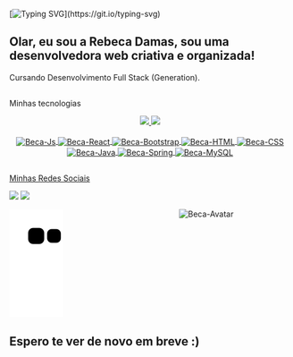 [![Typing SVG](https://readme-typing-svg.herokuapp.com/?color=864c24&size=35&center=true&vCenter=true&width=1000&lines=Desenvolvedora+Web+Full+Stack+Java!)](https://git.io/typing-svg)
## Olar, eu sou a Rebeca Damas, sou uma desenvolvedora web criativa e organizada!
Cursando Desenvolvimento Full Stack (Generation).<br>

##
Minhas tecnologias

<div align="center">
  <a href="https://github.com/becadfd">
  <img height="160em" src="https://github-readme-stats.vercel.app/api?username=becadfd&show_icons=true&theme=moltack&include_all_commits=true&count_private=true."/>
  <img height="160em" src="https://github-readme-stats.vercel.app/api/top-langs/?username=becadfd&layout=compact&langs_count=7&theme=moltack&include_all_commits=true&count_private=true."/>
</div>
<div style="display: inline_block"  align="center"><br>
  <img align="center" alt="Beca-Js" height="25" width="80" src="https://img.shields.io/badge/JavaScript-F7DF1E?style=for-the-badge&logo=javascript&logoColor=black">
  <img align="center" alt="Beca-React" height="25" width="80" src="https://img.shields.io/badge/React-20232A?style=for-the-badge&logo=react&logoColor=61DAFB">
  <img align="center" alt="Beca-Bootstrap" height="25" width="80" src="https://img.shields.io/badge/Bootstrap-563D7C?style=for-the-badge&logo=bootstrap&logoColor=white">
  <img align="center" alt="Beca-HTML" height="25" width="80" src="https://img.shields.io/badge/HTML5-E34F26?style=for-the-badge&logo=html5&logoColor=white">
  <img align="center" alt="Beca-CSS" height="25" width="80" src="https://img.shields.io/badge/CSS3-1572B6?style=for-the-badge&logo=css3&logoColor=white">
  <img align="center" alt="Beca-Java" height="25" width="80" src="https://img.shields.io/badge/Java-ED8B00?style=for-the-badge&logo=openjdk&logoColor=white">
  <img align="center" alt="Beca-Spring" height="25" width="80" src="https://img.shields.io/badge/Spring-6DB33F?style=for-the-badge&logo=spring&logoColor=white">
  <img align="center" alt="Beca-MySQL" height="25" width="80" src="https://img.shields.io/badge/MySQL-00000F?style=for-the-badge&logo=mysql&logoColor=white">

</div>
  
 ##
 Minhas Redes Sociais
 
<div> 
  <a href = "mailto:contato.rebecadamas@outlook.com"><img src="https://img.shields.io/badge/-Gmail-%23333?style=for-the-badge&logo=gmail&logoColor=white" target="_blank"></a>
  <a href="https://www.linkedin.com/in/rebeca-de-freitas-damas-173305269/" target="_blank"><img src="https://img.shields.io/badge/-LinkedIn-%230077B5?style=for-the-badge&logo=linkedin&logoColor=white" target="_blank"></a>   
 
 <div style="display:inline_block">

  ![Snake animation](https://github.com/Mrnho1/Mrnho1/blob/output/github-contribution-grid-snake.svg)
  <img align="right" alt="Beca-Avatar" height="200" width="200" src="https://cdn.picrew.me/shareImg/org/202303/1108773_bG6siiS9.png">
 
   </div>
</div>

  ## Espero te ver de novo em breve :)

